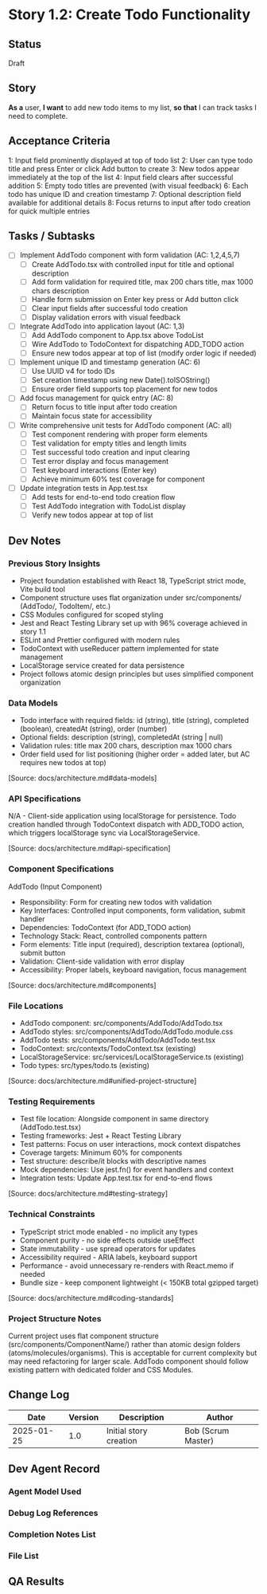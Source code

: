 # Story 1.2: Create Todo Functionality

## Status

Draft

## Story

**As a** user,
**I want** to add new todo items to my list,
**so that** I can track tasks I need to complete.

## Acceptance Criteria

1: Input field prominently displayed at top of todo list
2: User can type todo title and press Enter or click Add button to create
3: New todos appear immediately at the top of the list
4: Input field clears after successful addition
5: Empty todo titles are prevented (with visual feedback)
6: Each todo has unique ID and creation timestamp
7: Optional description field available for additional details
8: Focus returns to input after todo creation for quick multiple entries

## Tasks / Subtasks

- [ ] Implement AddTodo component with form validation (AC: 1,2,4,5,7)
  - [ ] Create AddTodo.tsx with controlled input for title and optional description
  - [ ] Add form validation for required title, max 200 chars title, max 1000 chars description
  - [ ] Handle form submission on Enter key press or Add button click
  - [ ] Clear input fields after successful todo creation
  - [ ] Display validation errors with visual feedback
- [ ] Integrate AddTodo into application layout (AC: 1,3)
  - [ ] Add AddTodo component to App.tsx above TodoList
  - [ ] Wire AddTodo to TodoContext for dispatching ADD_TODO action
  - [ ] Ensure new todos appear at top of list (modify order logic if needed)
- [ ] Implement unique ID and timestamp generation (AC: 6)
  - [ ] Use UUID v4 for todo IDs
  - [ ] Set creation timestamp using new Date().toISOString()
  - [ ] Ensure order field supports top placement for new todos
- [ ] Add focus management for quick entry (AC: 8)
  - [ ] Return focus to title input after todo creation
  - [ ] Maintain focus state for accessibility
- [ ] Write comprehensive unit tests for AddTodo component (AC: all)
  - [ ] Test component rendering with proper form elements
  - [ ] Test validation for empty titles and length limits
  - [ ] Test successful todo creation and input clearing
  - [ ] Test error display and focus management
  - [ ] Test keyboard interactions (Enter key)
  - [ ] Achieve minimum 60% test coverage for component
- [ ] Update integration tests in App.test.tsx
  - [ ] Add tests for end-to-end todo creation flow
  - [ ] Test AddTodo integration with TodoList display
  - [ ] Verify new todos appear at top of list

## Dev Notes

### Previous Story Insights

- Project foundation established with React 18, TypeScript strict mode, Vite build tool
- Component structure uses flat organization under src/components/ (AddTodo/, TodoItem/, etc.)
- CSS Modules configured for scoped styling
- Jest and React Testing Library set up with 96% coverage achieved in story 1.1
- ESLint and Prettier configured with modern rules
- TodoContext with useReducer pattern implemented for state management
- LocalStorage service created for data persistence
- Project follows atomic design principles but uses simplified component organization

### Data Models

- Todo interface with required fields: id (string), title (string), completed (boolean), createdAt (string), order (number)
- Optional fields: description (string), completedAt (string | null)
- Validation rules: title max 200 chars, description max 1000 chars
- Order field used for list positioning (higher order = added later, but AC requires new todos at top)

[Source: docs/architecture.md#data-models]

### API Specifications

N/A - Client-side application using localStorage for persistence. Todo creation handled through TodoContext dispatch with ADD_TODO action, which triggers localStorage sync via LocalStorageService.

[Source: docs/architecture.md#api-specification]

### Component Specifications

AddTodo (Input Component)

- Responsibility: Form for creating new todos with validation
- Key Interfaces: Controlled input components, form validation, submit handler
- Dependencies: TodoContext (for ADD_TODO action)
- Technology Stack: React, controlled components pattern
- Form elements: Title input (required), description textarea (optional), submit button
- Validation: Client-side validation with error display
- Accessibility: Proper labels, keyboard navigation, focus management

[Source: docs/architecture.md#components]

### File Locations

- AddTodo component: src/components/AddTodo/AddTodo.tsx
- AddTodo styles: src/components/AddTodo/AddTodo.module.css
- AddTodo tests: src/components/AddTodo/AddTodo.test.tsx
- TodoContext: src/contexts/TodoContext.tsx (existing)
- LocalStorageService: src/services/LocalStorageService.ts (existing)
- Todo types: src/types/todo.ts (existing)

[Source: docs/architecture.md#unified-project-structure]

### Testing Requirements

- Test file location: Alongside component in same directory (AddTodo.test.tsx)
- Testing frameworks: Jest + React Testing Library
- Test patterns: Focus on user interactions, mock context dispatches
- Coverage targets: Minimum 60% for components
- Test structure: describe/it blocks with descriptive names
- Mock dependencies: Use jest.fn() for event handlers and context
- Integration tests: Update App.test.tsx for end-to-end flows

[Source: docs/architecture.md#testing-strategy]

### Technical Constraints

- TypeScript strict mode enabled - no implicit any types
- Component purity - no side effects outside useEffect
- State immutability - use spread operators for updates
- Accessibility required - ARIA labels, keyboard support
- Performance - avoid unnecessary re-renders with React.memo if needed
- Bundle size - keep component lightweight (< 150KB total gzipped target)

[Source: docs/architecture.md#coding-standards]

### Project Structure Notes

Current project uses flat component structure (src/components/ComponentName/) rather than atomic design folders (atoms/molecules/organisms). This is acceptable for current complexity but may need refactoring for larger scale. AddTodo component should follow existing pattern with dedicated folder and CSS Modules.

## Change Log

| Date       | Version | Description            | Author             |
| ---------- | ------- | ---------------------- | ------------------ |
| 2025-01-25 | 1.0     | Initial story creation | Bob (Scrum Master) |

## Dev Agent Record

### Agent Model Used

### Debug Log References

### Completion Notes List

### File List

## QA Results
